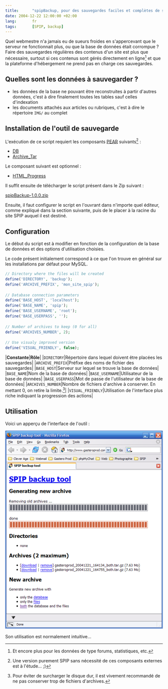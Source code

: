 ```yaml
---
title:      "spipBackup, pour des sauvegardes faciles et complètes de sites SPIP ou SPIP-Agora"
date: 2004-12-22 12:00:00 +02:00
lang:       fr
tags:       [SPIP, backup]
---
```


Quel webmestre n'a jamais eu de sueurs froides en s'appercevant que le serveur ne fonctionnait plus, ou que la base de données était corrompue ? Faire des sauvegardes régulières des contenus d'un site est plus que nécessaire, surtout si ces contenus sont gérés directement en ligne[^c1] et que la plateforme d'hébergement ne prend pas en charge ces sauvegardes.

[^c1]: Et encore plus pour les données de type forums, statistiques, etc.

## Quelles sont les données à sauvegarder ?

- les données de la base ne pouvant être reconstruites à partir d'autres données, c'est à dire finalement toutes les tables sauf celles d'indexation
- les documents attachés aux articles ou rubriques, c'est à dire le répertoire `IMG/` au complet

## Installation de l'outil de sauvegarde

L'exécution de ce script requiert les composants [PEAR](http://pear.php.net/) suivants[^t1] :

- [DB](http://pear.php.net/package/DB)
- [Archive_Tar](http://pear.php.net/package/Archive_Tar)

Le composant suivant est optionnel :

- [HTML_Progress](http://pear.php.net/package/HTML_Progress)

Il suffit ensuite de télécharger le script présent dans le Zip suivant :

[spipBackup-1.0.0.zip](spipBackup-1.0.0.zip)

Ensuite, il faut configurer le script en l'ouvrant dans n'importe quel éditeur, comme expliqué dans la section suivante, puis de le placer à la racine du site SPIP auquel il est destiné.

## Configuration

Le début du script est à modifier en fonction de la configuration de la base de données et des options d'utilisation choisies.

Le code présent initialement correspond à ce que l'on trouve en général sur les installations par défaut pour MySQL.

```php
// Directory where the files will be created
define('DIRECTORY', 'backup');
define('ARCHIVE_PREFIX', 'mon_site_spip');

// Database connection parameters
define('BASE_HOST', 'localhost');
define('BASE_NAME', 'spip');
define('BASE_USERNAME', 'root');
define('BASE_USERPASS', '');

// Number of archives to keep (0 for all)
define('ARCHIVES_NUMBER', 2);

// Use visualy improved version
define('VISUAL_FRIENDLY', false);
```

|**Constante**|**Rôle**|
|`DIRECTORY`|Répertoire dans lequel doivent être placées les sauvegardes|
|`ARCHIVE_PREFIX`|Préfixe des noms de fichier des sauvegardes|
|`BASE_HOST`|Serveur sur lequel se trouve la base de données|
|`BASE_NAME`|Nom de la base de données|
|`BASE_USERNAME`|Utilisateur de la base de données|
|`BASE_USERPASS`|Mot de passe de l'utilisateur de la base de données|
|`ARCHIVES_NUMBER`|Nombre de fichiers d'archive à conserver. En mettant 0, on retire la limite.[^t2]|
|`VISUAL_FRIENDLY`|Utilisation de l'interface plus riche indiquant la progression des actions|

## Utilisation

Voici un apperçu de l'interface de l'outil :

![](spip_backup.png "L'interface de l'outil")

Son utilisation est normalement intuitive…

[^t1]: Une version purement SPIP sans nécessité de ces composants externes est à l'étude… ;)

[^t2]: Pour éviter de surcharger le disque dur, il est vivement recommandé de ne pas conserver trop de fichiers d'archives.
